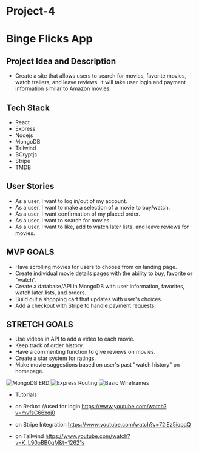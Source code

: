 # Project-4

# Binge Flicks App

## Project Idea and Description
- Create a site that allows users to search for movies, favorite movies, watch trailers, and leave reviews. It will take user login and payment information similar to Amazon movies. 

## Tech Stack

- React
- Express
- Nodejs
- MongoDB
- Tailwind
- BCryptjs
- Stripe
- TMDB

## User Stories

- As a user, I want to log in/out of my account.
- As a user, I want to make a selection of a movie to buy/watch. 
- As a user, I want confirmation of my placed order.
- As a user, I want to search for movies.
- As a user, I want to like, add to watch later lists, and leave reviews for movies.

## MVP GOALS

- Have scrolling movies for users to choose from on landing page.
- Create individual movie details pages with the ability to buy, favorite or "watch".
- Create a database/API in MongoDB with user information, favorites, watch later lists, and orders.
- Build out a shopping cart that updates with user's choices.
- Add a checkout with Stripe to handle payment requests. 


## STRETCH GOALS
- Use videos in API to add a video to each movie.
- Keep track of order history.
- Have a commenting function to give reviews on movies.
- Create a star system for ratings.
- Make movie suggestions based on user's past "watch history" on homepage.


![MongoDB ERD](https://i.imgur.com/W1OElOY.png)
![Express Routing](https://i.imgur.com/EwTKiAk.png)
![Basic Wireframes](https://i.imgur.com/taQjNJt.png)


* Tutorials
- on Redux:
//used for login
https://www.youtube.com/watch?v=mvfsC66xqj0

- on Stripe Integration
https://www.youtube.com/watch?v=72iEz5iopqQ

- on Tailwind
https://www.youtube.com/watch?v=K_L90oBB0qM&t=12621s



